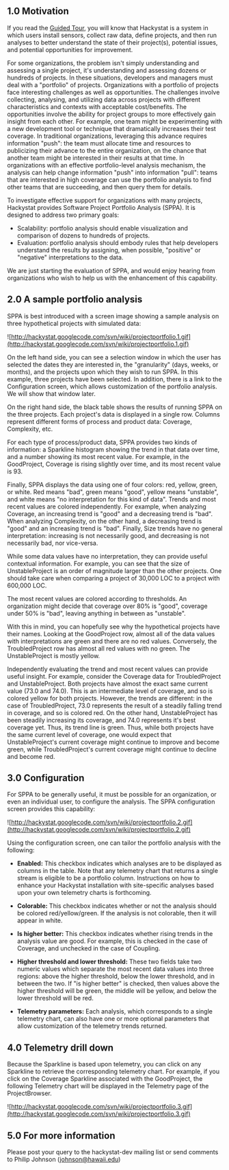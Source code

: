 ## 1.0 Motivation ##

If you read the [Guided Tour](http://code.google.com/p/hackystat/wiki/Tutorial_GuidedTour), you will know that Hackystat is a system in which users install sensors, collect raw data, define projects, and then run analyses to better understand the state of their project(s), potential issues, and potential opportunities for improvement.

For some organizations, the problem isn't simply understanding and assessing a single project, it's understanding and assessing dozens or hundreds of projects.  In these situations, developers and managers must deal with a  "portfolio" of projects.  Organizations with a portfolio of projects face interesting challenges as well as opportunities.  The challenges involve collecting, analysing, and utilizing data across projects with different characteristics and contexts with acceptable cost/benefits.  The opportunities involve the ability for project groups to more effectively gain insight from each other.  For example, one team might be experimenting with a new development tool or technique that dramatically increases their test coverage.   In traditional organizations, leveraging this advance requires information "push":  the team must allocate time and resources to publicizing their advance to the entire organization, on the chance that another team might be interested in their results at that time.   In organizations with an effective portfolio-level analysis mechanism, the analysis can help change information "push" into information "pull":  teams that are interested in high coverage can use the portfolio analysis to find other teams that are succeeding, and then query them for details.

To investigate effective support for organizations with many projects, Hackystat provides Software Project Portfolio Analysis (SPPA).  It is designed to address two primary goals:

  * Scalability:  portfolio analysis should enable visualization and comparison of dozens to hundreds of projects.
  * Evaluation: portfolio analysis should embody rules that help developers understand the results by assigning, when possible, "positive" or "negative" interpretations to the data.

We are just starting the evaluation of SPPA, and would enjoy hearing from organizations who wish to help us with the enhancement of this capability.

## 2.0 A sample portfolio analysis ##

SPPA is best introduced with a screen image showing a sample analysis on three hypothetical projects with simulated data:

![http://hackystat.googlecode.com/svn/wiki/projectportfolio.1.gif](http://hackystat.googlecode.com/svn/wiki/projectportfolio.1.gif)

On the left hand side, you can see a selection window in which the user has selected the dates they are interested in, the "granularity" (days, weeks, or months), and the projects upon which they wish to run SPPA.  In this example, three projects have been selected.  In addition, there is a link to the Configuration screen, which allows customization of the portfolio analysis.  We will show that window later.

On the right hand side, the black table shows the results of running SPPA on the three projects.  Each project's data is displayed in a single row.  Columns represent different forms of process and product data:  Coverage, Complexity, etc.

For each type of process/product data, SPPA provides two kinds of information:  a Sparkline histogram showing the trend in that data over time, and a number showing its most recent value.  For example, in the GoodProject, Coverage is rising slightly over time, and its most recent value is 93.

Finally, SPPA displays the data using one of four colors:  red, yellow, green, or white.  Red means "bad", green means "good", yellow means "unstable", and white means "no interpretation for this kind of data".   Trends and most recent values are colored independently.   For example, when analyzing Coverage, an increasing trend is "good" and a decreasing trend is "bad".  When analyzing Complexity, on the other hand, a decreasing trend is "good" and an increasing trend is "bad".  Finally, Size trends have no general interpretation: increasing is not necessarily good, and decreasing is not necessarily bad, nor vice-versa.

While some data values have no interpretation, they can provide useful contextual information.  For example, you can see that the size of UnstableProject is an order of magnitude larger than the other projects. One should take care when comparing a project of 30,000 LOC to a project with 600,000 LOC.

The most recent values are colored according to thresholds. An organization might decide that coverage over 80% is "good", coverage under 50% is "bad", leaving anything in between as "unstable".

With this in mind, you can hopefully see why the hypothetical projects have their names.  Looking at the GoodProject row, almost all of the data values with interpretations are green and there are no red values.  Conversely, the TroubledProject row has almost all red values with no green.  The UnstableProject is mostly yellow.

Independently evaluating the trend and most recent values can provide useful insight.  For example, consider the Coverage data for TroubledProject and UnstableProject.  Both projects have almost the exact same current value (73.0 and 74.0).  This is an intermediate level of coverage, and so is colored yellow for both projects.  However, the trends are different:  in the case of TroubledProject, 73.0 represents the result of a steadily falling trend in coverage, and so is colored red.  On the other hand, UnstableProject has been steadily increasing its coverage, and 74.0 represents it's best coverage yet.  Thus, its trend line is green.  Thus, while both projects have the same current level of coverage, one would expect that UnstableProject's current coverage might continue to improve and become green, while TroubledProject's current coverage might continue to decline and become red.

## 3.0 Configuration ##

For SPPA to be generally useful, it must be possible for an organization, or even an individual user, to configure the analysis.  The SPPA configuration screen provides this capability:

![http://hackystat.googlecode.com/svn/wiki/projectportfolio.2.gif](http://hackystat.googlecode.com/svn/wiki/projectportfolio.2.gif)

Using the configuration screen, one can tailor the portfolio analysis with the following:

  * **Enabled:**  This checkbox indicates which analyses are to be displayed as columns in the table.  Note that any telemetry chart that returns a single stream is eligible to be a portfolio column.  Instructions on how to enhance your Hackystat installation with site-specific analyses based upon your own telemetry charts is forthcoming.

  * **Colorable:** This checkbox indicates whether or not the analysis should be colored red/yellow/green.  If the analysis is not colorable, then it will appear in white.

  * **Is higher better:**  This checkbox indicates whether rising trends in the analysis value are good.  For example, this is checked in the case of Coverage, and unchecked in the case of Coupling.

  * **Higher threshold and lower threshold:**  These two fields take two numeric values which separate the most recent data values into three regions: above the higher threshold, below the lower threshold, and in between the two.  If "is higher better" is checked, then values above the higher threshold will be green, the middle will be yellow, and below the lower threshold will be red.

  * **Telemetry parameters:**  Each analysis, which corresponds to a single telemetry chart, can also have one or more optional parameters that allow customization of the telemetry trends returned.



## 4.0 Telemetry drill down ##

Because the Sparkline is based upon telemetry, you can click on any Sparkline to retrieve the corresponding telemetry chart.   For example, if you click on the Coverage Sparkline associated with the GoodProject, the following Telemetry chart will be displayed in the Telemetry page of the ProjectBrowser.

![http://hackystat.googlecode.com/svn/wiki/projectportfolio.3.gif](http://hackystat.googlecode.com/svn/wiki/projectportfolio.3.gif)


## 5.0 For more information ##

Please post your query to the hackystat-dev mailing list or send comments to Philip Johnson (johnson@hawaii.edu)

